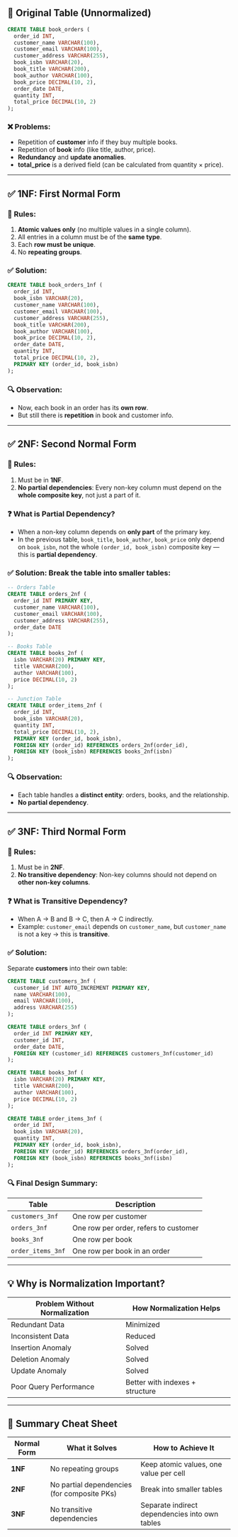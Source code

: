 ## 🧩 Original Table (Unnormalized)

```sql
CREATE TABLE book_orders (
  order_id INT,
  customer_name VARCHAR(100),
  customer_email VARCHAR(100),
  customer_address VARCHAR(255),
  book_isbn VARCHAR(20),
  book_title VARCHAR(200),
  book_author VARCHAR(100),
  book_price DECIMAL(10, 2),
  order_date DATE,
  quantity INT,
  total_price DECIMAL(10, 2)
);
```

### ❌ Problems:

* Repetition of **customer** info if they buy multiple books.
* Repetition of **book** info (like title, author, price).
* **Redundancy** and **update anomalies**.
* **total\_price** is a derived field (can be calculated from quantity × price).

---

## ✅ 1NF: First Normal Form

### 🧠 Rules:

1. **Atomic values only** (no multiple values in a single column).
2. All entries in a column must be of the **same type**.
3. Each **row must be unique**.
4. No **repeating groups**.

### ✅ Solution:

```sql
CREATE TABLE book_orders_1nf (
  order_id INT,
  book_isbn VARCHAR(20),
  customer_name VARCHAR(100),
  customer_email VARCHAR(100),
  customer_address VARCHAR(255),
  book_title VARCHAR(200),
  book_author VARCHAR(100),
  book_price DECIMAL(10, 2),
  order_date DATE,
  quantity INT,
  total_price DECIMAL(10, 2),
  PRIMARY KEY (order_id, book_isbn)
);
```

### 🔍 Observation:

* Now, each book in an order has its **own row**.
* But still there is **repetition** in book and customer info.

---

## ✅ 2NF: Second Normal Form

### 🧠 Rules:

1. Must be in **1NF**.
2. **No partial dependencies**: Every non-key column must depend on the **whole composite key**, not just a part of it.

### ❓ What is Partial Dependency?

* When a non-key column depends on **only part** of the primary key.
* In the previous table, `book_title`, `book_author`, `book_price` only depend on `book_isbn`, not the whole `(order_id, book_isbn)` composite key — this is **partial dependency**.

### ✅ Solution: Break the table into smaller tables:

```sql
-- Orders Table
CREATE TABLE orders_2nf (
  order_id INT PRIMARY KEY,
  customer_name VARCHAR(100),
  customer_email VARCHAR(100),
  customer_address VARCHAR(255),
  order_date DATE
);

-- Books Table
CREATE TABLE books_2nf (
  isbn VARCHAR(20) PRIMARY KEY,
  title VARCHAR(200),
  author VARCHAR(100),
  price DECIMAL(10, 2)
);

-- Junction Table
CREATE TABLE order_items_2nf (
  order_id INT,
  book_isbn VARCHAR(20),
  quantity INT,
  total_price DECIMAL(10, 2),
  PRIMARY KEY (order_id, book_isbn),
  FOREIGN KEY (order_id) REFERENCES orders_2nf(order_id),
  FOREIGN KEY (book_isbn) REFERENCES books_2nf(isbn)
);
```

### 🔍 Observation:

* Each table handles a **distinct entity**: orders, books, and the relationship.
* **No partial dependency**.

---

## ✅ 3NF: Third Normal Form

### 🧠 Rules:

1. Must be in **2NF**.
2. **No transitive dependency**: Non-key columns should not depend on **other non-key columns**.

### ❓ What is Transitive Dependency?

* When A → B and B → C, then A → C indirectly.
* Example: `customer_email` depends on `customer_name`, but `customer_name` is not a key → this is **transitive**.

### ✅ Solution:

Separate **customers** into their own table:

```sql
CREATE TABLE customers_3nf (
  customer_id INT AUTO_INCREMENT PRIMARY KEY,
  name VARCHAR(100),
  email VARCHAR(100),
  address VARCHAR(255)
);

CREATE TABLE orders_3nf (
  order_id INT PRIMARY KEY,
  customer_id INT,
  order_date DATE,
  FOREIGN KEY (customer_id) REFERENCES customers_3nf(customer_id)
);

CREATE TABLE books_3nf (
  isbn VARCHAR(20) PRIMARY KEY,
  title VARCHAR(200),
  author VARCHAR(100),
  price DECIMAL(10, 2)
);

CREATE TABLE order_items_3nf (
  order_id INT,
  book_isbn VARCHAR(20),
  quantity INT,
  PRIMARY KEY (order_id, book_isbn),
  FOREIGN KEY (order_id) REFERENCES orders_3nf(order_id),
  FOREIGN KEY (book_isbn) REFERENCES books_3nf(isbn)
);
```

### 🔍 Final Design Summary:

| Table             | Description                           |
| ----------------- | ------------------------------------- |
| `customers_3nf`   | One row per customer                  |
| `orders_3nf`      | One row per order, refers to customer |
| `books_3nf`       | One row per book                      |
| `order_items_3nf` | One row per book in an order          |

---

## 💡 Why is Normalization Important?

| Problem Without Normalization | How Normalization Helps         |
| ----------------------------- | ------------------------------- |
| Redundant Data                | Minimized                       |
| Inconsistent Data             | Reduced                         |
| Insertion Anomaly             | Solved                          |
| Deletion Anomaly              | Solved                          |
| Update Anomaly                | Solved                          |
| Poor Query Performance        | Better with indexes + structure |

---

## 🧠 Summary Cheat Sheet

| Normal Form | What it Solves                              | How to Achieve It                              |
| ----------- | ------------------------------------------- | ---------------------------------------------- |
| **1NF**     | No repeating groups                         | Keep atomic values, one value per cell         |
| **2NF**     | No partial dependencies (for composite PKs) | Break into smaller tables                      |
| **3NF**     | No transitive dependencies                  | Separate indirect dependencies into own tables |
